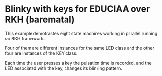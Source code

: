 # Blinky with keys for EDUCIAA over RKH (barematal)

This example demotrastes eight state machines working in parallel running on RKH framework.

Four of them are different instances for the same LED class and the other four are instances of the KEY class.

Each time the user presses a key the pulsation time is recorded, and the LED associated with the key, changes its blinking pattern.